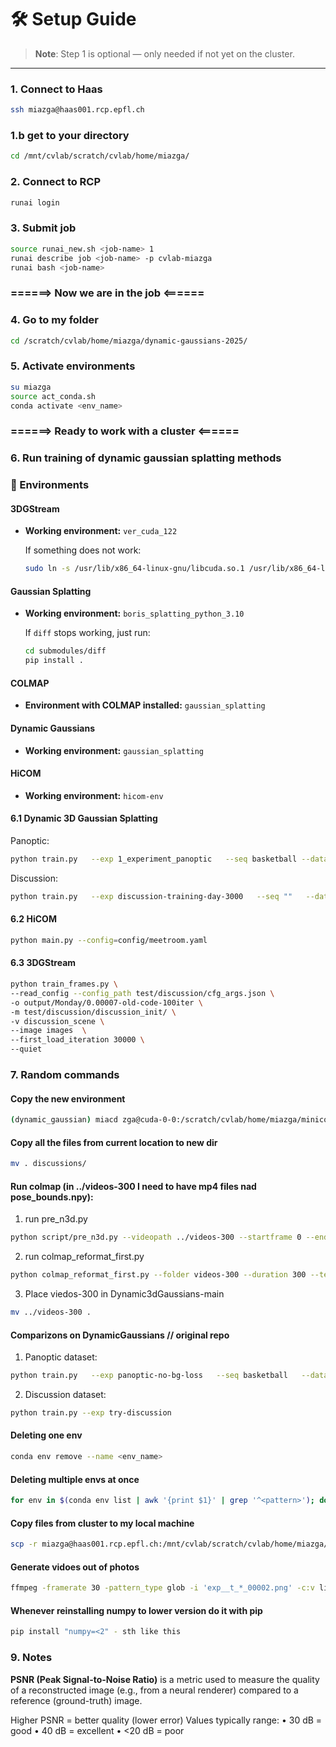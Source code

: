 # 🛠️ Setup Guide

> **Note**: Step 1 is optional — only needed if not yet on the cluster.

---

### 1. Connect to Haas

```bash
ssh miazga@haas001.rcp.epfl.ch
```
### 1.b get to your directory
```bash 
cd /mnt/cvlab/scratch/cvlab/home/miazga/
```

### 2. Connect to RCP
```bash
runai login
```

### 3. Submit job 
```bash
source runai_new.sh <job-name> 1
runai describe job <job-name> -p cvlab-miazga
runai bash <job-name>
```

### ======> Now we are in the job <======

### 4. Go to my folder
```bash
cd /scratch/cvlab/home/miazga/dynamic-gaussians-2025/
```


### 5. Activate environments
```bash
su miazga
source act_conda.sh
conda activate <env_name>
```

### ======>  Ready to work with a cluster <======


### 6. Run training of dynamic gaussian splatting methods

### 🔧 Environments

#### 3DGStream  
- **Working environment:** `ver_cuda_122`

    If something does not work: 
    ```bash
    sudo ln -s /usr/lib/x86_64-linux-gnu/libcuda.so.1 /usr/lib/x86_64-linux-gnu/libcuda.so
    ```

#### Gaussian Splatting  
- **Working environment:** `boris_splatting_python_3.10`  

  If `diff` stops working, just run:  
  ```bash
  cd submodules/diff
  pip install .
  ```

#### COLMAP
- **Environment with COLMAP installed:** `gaussian_splatting` 

#### Dynamic Gaussians
- **Working environment:** `gaussian_splatting`

#### HiCOM
- **Working environment:** `hicom-env`



#### 6.1 Dynamic 3D Gaussian Splatting

Panoptic: 
```bash
python train.py   --exp 1_experiment_panoptic   --seq basketball --dataset_path data  --duration 150  --test_camera_ids 0 5 10 15   --no_seg
```

Discussion:
```bash
python train.py   --exp discussion-training-day-3000   --seq ""   --dataset_path videos-named   --duration 300   --test_camera_ids 0   --no_seg
```

#### 6.2 HiCOM
```bash
python main.py --config=config/meetroom.yaml
```

#### 6.3 3DGStream
```bash
python train_frames.py \
--read_config --config_path test/discussion/cfg_args.json \
-o output/Monday/0.00007-old-code-100iter \
-m test/discussion/discussion_init/ \
-v discussion_scene \
--image images  \
--first_load_iteration 30000 \
--quiet
```


### 7. Random commands
#### Copy the new environment
```bash
(dynamic_gaussian) miacd zga@cuda-0-0:/scratch/cvlab/home/miazga/miniconda3/envs$ cp -r ../../../javed/anaconda3/envs/dynamic_gaussians .
```

#### Copy all the files from current location to new dir
```bash
mv . discussions/
``` 

#### Run colmap (in ../videos-300 I need to have mp4 files nad pose_bounds.npy): 
1. run pre_n3d.py
```bash
python script/pre_n3d.py --videopath ../videos-300 --startframe 0 --endframe 300 --downscale 1
```


2. run colmap_reformat_first.py 
```bash
python colmap_reformat_first.py --folder videos-300 --duration 300 --test_cameras 0
```

3. Place viedos-300 in Dynamic3dGaussians-main
```bash
mv ../videos-300 .
```


#### Comparizons on DynamicGaussians // original repo
1. Panoptic dataset:
```bash
python train.py   --exp panoptic-no-bg-loss   --seq basketball   --dataset_path data   --duration 150   --test_camera_ids 0 5 10 15  --no_seg
```

2. Discussion dataset: 
```bash
python train.py --exp try-discussion
```


#### Deleting one env
```bash
conda env remove --name <env_name>
```

#### Deleting multiple envs at once
```bash
for env in $(conda env list | awk '{print $1}' | grep '^<pattern>'); do   conda env remove -n "$env" -y; done
```


#### Copy files from cluster to my local machine
```bash
scp -r miazga@haas001.rcp.epfl.ch:/mnt/cvlab/scratch/cvlab/home/miazga/Dynamic3DGaussians-main/output/<test_output_dir> ../Desktop/studies/CVLAB/output
```


#### Generate vidoes out of photos
```bash
ffmpeg -framerate 30 -pattern_type glob -i 'exp__t_*_00002.png' -c:v libx264 -pix_fmt yuv420p output_renders_3.mp4
```


#### Whenever reinstalling numpy to lower version do it with pip
```bash
pip install "numpy=<2" - sth like this
```

### 9. Notes
**PSNR (Peak Signal-to-Noise Ratio)** is a metric used to measure the quality of a reconstructed image (e.g., from a neural renderer) compared to a reference (ground-truth) image.

Higher PSNR = better quality (lower error)
Values typically range:
•	30 dB = good
•	40 dB = excellent
•	<20 dB = poor
